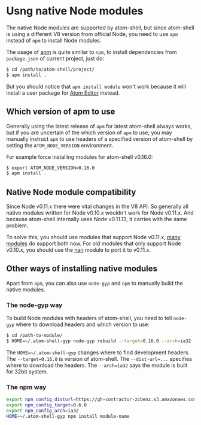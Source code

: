 # Usng native Node modules

The native Node modules are supported by atom-shell, but since atom-shell is
using a different V8 version from official Node, you need to use `apm` instead
of `npm` to install Node modules.

The usage of [apm](https://github.com/atom/apm) is quite similar to `npm`, to
install dependencies from `package.json` of current project, just do:

```bash
$ cd /path/to/atom-shell/project/
$ apm install .
```

But you should notice that `apm install module` won't work because it will
install a user package for [Atom Editor](https://github.com/atom/atom) instead.

## Which version of apm to use

Generally using the latest release of `apm` for latest atom-shell always works,
but if you are uncertain of the which version of `apm` to use, you may manually
instruct `apm` to use headers of a specified version of atom-shell by setting
the `ATOM_NODE_VERSION` environment.

For example force installing modules for atom-shell v0.16.0:

```bash
$ export ATOM_NODE_VERSION=0.16.0
$ apm install .
```

## Native Node module compatibility

Since Node v0.11.x there were vital changes in the V8 API. So generally all
native modules written for Node v0.10.x wouldn't work for Node v0.11.x. And
because atom-shell internally uses Node v0.11.13, it carries with the same
problem.

To solve this, you should use modules that support Node v0.11.x,
[many modules](https://www.npmjs.org/browse/depended/nan) do support both now.
For old modules that only support Node v0.10.x, you should use the
[nan](https://github.com/rvagg/nan) module to port it to v0.11.x.

## Other ways of installing native modules

Apart from `apm`, you can also use `node-gyp` and `npm` to manually build the
native modules.

### The node-gyp way

To build Node modules with headers of atom-shell, you need to tell `node-gyp`
where to download headers and which version to use:

```bash
$ cd /path-to-module/
$ HOME=~/.atom-shell-gyp node-gyp rebuild --target=0.16.0 --arch=ia32 --dist-url=https://gh-contractor-zcbenz.s3.amazonaws.com/atom-shell/dist
```

The `HOME=~/.atom-shell-gyp` changes where to find development headers. The
`--target=0.16.0` is version of atom-shell. The `--dist-url=...` specifies
where to download the headers. The `--arch=ia32` says the module is built for
32bit system.

### The npm way

```bash
export npm_config_disturl=https://gh-contractor-zcbenz.s3.amazonaws.com/atom-shell/dist
export npm_config_target=0.6.0
export npm_config_arch=ia32
HOME=~/.atom-shell-gyp npm install module-name
```
